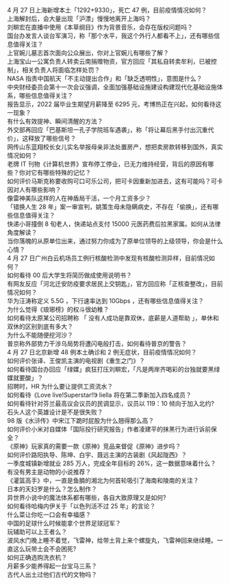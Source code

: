 4 月 27 日上海新增本土「1292+9330」，死亡 47 例，目前疫情情况如何？  
上海解封后，会大量出现「沪漂」慢慢地离开上海吗？  
刘畊宏在直播中使用《本草纲目》作为背景音乐，会存在版权问题吗？  
国台办发言人谈台军演习，称「那个水平，我这个外行人都看不上」，还有哪些信息值得关注？  
上官婉儿墓志首次面向公众展出，你对上官婉儿有哪些了解？  
上海宝山一公寓负责人转卖云南捐赠物资，官方回应「其私自转卖牟利，已被控制」，相关负责人将面临怎样处罚？  
NASA 指责中国航天「不主动提出合作」和「缺乏透明性」，意图是什么？  
中央财经委员会第十一次会议强调，全面加强基础设施建设构建现代化基础设施体系，哪些信息值得关注？  
报告显示，2022 届毕业生期望月薪降至 6295 元，考博热正在兴起，如何看待这一现象？  
有什么有效提神、瞬间清醒的方法？  
外交部再回应「巴基斯坦一孔子学院班车遇袭」，称「将让幕后黑手付出沉重代价」，这释放了哪些信号？  
网传山东蓝翔校长女儿实名举报母亲非法处置房产，想把卖房款转移到国外，真实情况如何？  
老牌 IT 刊物《计算机世界》宣布停工停业，已无力维持经营，背后的原因有哪些？你对它有哪些特殊的记忆？  
如何评价马斯克称要收购可口可乐公司，把可卡因重新加进去，这有可能吗？可卡因对人有哪些影响？  
像雷神美队这样的人在神盾局干活，一个月工资多少？  
「错换人生 28 年」案一审宣判，姚策生母未隐瞒病史，不存在「偷换」，还有哪些信息值得关注？  
快递小哥撞倒 8 旬老人，快递站点支付 15000 元医药费后拉黑家属。如何从法律角度解读？  
当你落魄的从原单位出来，通过努力你成为了原单位领导的上级领导，你会是什么心情？  
4 月 27 日广州白云机场员工例行核酸检测中发现有核酸检测异样，目前情况如何？  
如何看待 00 后大学生将简历做成使用说明书？  
有网友反应「河北迁安防疫要求居民上交钥匙」，官方回应称「正核查整改」，目前情况如何？  
华为汪涛称定义 5.5G ，下行速率达到 10Gbps ，还有哪些信息值得关注？  
为什么觉得《琅琊榜》的权斗很幼稚？  
如何看待太原某公司招聘称 「 没有人成功是靠双休，底薪是人道帮助 」，单休和双休的区别到底有多大？  
为什么不能随便挖河沙？  
普京称外部势力干涉乌局势将遭闪电般打击，如何看待普京的警告？  
4 月 27 日北京新增 48 例本土确诊和 2 例无症状，目前疫情情况如何？  
如何评价张译、王俊凯主演的电视剧《重生之门》？  
如何看待国台办回应「绿媒」疯狂打压刘畊宏，「凡是两岸齐喝彩的台独就要黑绿媒就要酸」？  
招聘时，HR 为什么要让提供工资流水？  
如何看待《Love live!Superstar!!》 liella 将在第二季新加入四名成员？  
如何看待针对芬兰最高议会议员的民调显示，议员以 119：10 倾向于加入北约?  
石头人这个英雄设计是不是很失败？  
98 版《水浒传》中宋江下跪时屁股为什么翘得那么高？  
如何评价小米对自媒体「国际投行研究报告」作者凌建平的抹黑行为进行诉前保全？  
《原神》玩家真的需要一款《原神》竞品来督促《原神》进步吗？  
如何评价路阳执导、陈坤、白宇、聂远主演的古装剧《风起陇西》？  
一季度城镇新增就业 285 万人，完成全年目标的 26%，这一数据意味着什么？  
有没有男主是动物的小说推荐？  
《灌篮高手》中，一直是鱼腩的湘北为何首轮吸引了海南和陵南的关注？  
日本的天妇罗是什么？怎么制作？  
异世界小说中的魔法体系都有哪些，各自大致原理又是如何?  
如何看待哈梅内伊关于「以色列活不过 25 年」的言论？  
什么菜让你吃一口会有幸福感？  
中国的足球什么时候能拿个世界足球冠军？  
玩辅助可以上王者么？  
波风水门晚上睡不着觉，飞雷神，给带土背上来个螺旋丸，飞雷神回来继续睡。一直这么玩带土会不会困死?  
如何正确选购洗衣机？  
月薪多少能养得起一台宝马三系？  
古代人出土过他们古代的文物吗？  
